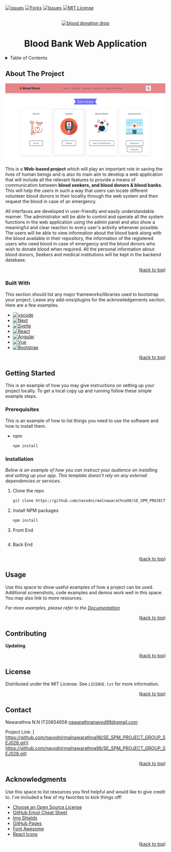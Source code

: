 <!-- Improved compatibility of back to top link: See: https://github.com/othneildrew/Best-README-Template/pull/73 -->

<a name="readme-top"></a>

<!--
*** Thanks for checking out the Best-README-Template. If you have a suggestion
*** that would make this better, please fork the repo and create a pull request
*** or simply open an issue with the tag "enhancement".
*** Don't forget to give the project a star!
*** Thanks again! Now go create something AMAZING! :D
-->

<!-- PROJECT SHIELDS -->
<!--
*** I'm using markdown "reference style" links for readability.
*** Reference links are enclosed in brackets [ ] instead of parentheses ( ).
*** See the bottom of this document for the declaration of the reference variables
*** for contributors-url, forks-url, etc. This is an optional, concise syntax you may use.
*** https://www.markdownguide.org/basic-syntax/#reference-style-links
-->

[![issues][issues]][contributors-url]
[![Forks][forks-shield]][forks-url]
[![Issues][issues-shield]][issues-url]
[![MIT License][license-shield]][license-url]

<!-- PROJECT LOGO -->
<br />
<div align="center">
  <a href="https://github.com/othneildrew/Best-README-Template">
    <a href="https://www.freepnglogos.com/pics/blood" title="Image from freepnglogos.com"><img src="https://www.freepnglogos.com/uploads/blood/blood-donation-drop-32.png" width="200" alt="blood donation drop" /></a>
  </a>

  <h1 align="center">Blood Bank Web Application</h1>

</div>

<!-- TABLE OF CONTENTS -->
<details>
  <summary>Table of Contents</summary>
  <ol>
    <li>
      <a href="#about-the-project">About The Project</a>
      <ul>
        <li><a href="#built-with">Built With</a></li>
      </ul>
    </li>
    <li>
      <a href="#getting-started">Getting Started</a>
      <ul>
        <li><a href="#prerequisites">Prerequisites</a></li>
        <li><a href="#installation">Installation</a></li>
      </ul>
    </li>
    <li><a href="#usage">Usage</a></li>
    <li><a href="#roadmap">Roadmap</a></li>
    <li><a href="#contributing">Contributing</a></li>
    <li><a href="#license">License</a></li>
    <li><a href="#contact">Contact</a></li>
    <li><a href="#acknowledgments">Acknowledgments</a></li>
  </ol>
</details>

<!-- ABOUT THE PROJECT -->

## About The Project

[![Product Name Screen Shot][product-screenshot]](https://example.com)

This is a **Web-based project** which will play an important role in saving the lives of human beings and is also its main aim to develop a web application that will include all the relevant features to provide a means of communication between **blood seekers, and blood donors & blood banks**. This will help the users in such a way that users can locate different volunteer blood donors in their locality through the web system and then request the blood in case of an emergency.

All interfaces are developed in user-friendly and easily understandable manner. The administrator will be able to control and operate all the system functions in the web application using the admin panel and also show a meaningful and clear reaction to every user's activity whenever possible. The users will be able to view information about the blood bank along with the blood available in their repository, the information of the registered users who need blood in case of emergency and the blood donors who wish to donate blood when required. All the personal information about blood donors, Seekers and medical institutions will be kept in the backend database.



<p align="right">(<a href="#readme-top">back to top</a>)</p>

### Built With

This section should list any major frameworks/libraries used to bootstrap your project. Leave any add-ons/plugins for the acknowledgements section. Here are a few examples.

- [![vscode][vscode]][vscode-url]
- [![Next][mongo.js]][next-url]
- [![Svelte][svelte.dev]][svelte-url]
- [![React][react.js]][react-url]
- [![Angular][angular.io]][angular-url]
- [![Vue][vue.js]][vue-url]
- [![Bootstrap][bootstrap.com]][bootstrap-url]



<p align="right">(<a href="#readme-top">back to top</a>)</p>

<!-- GETTING STARTED -->

## Getting Started

This is an example of how you may give instructions on setting up your project locally.
To get a local copy up and running follow these simple example steps.

### Prerequisites

This is an example of how to list things you need to use the software and how to install them.

- npm
  ```sh
  npm install 
  ```

### Installation

_Below is an example of how you can instruct your audience on installing and setting up your app. This template doesn't rely on any external dependencies or services._


1. Clone the repo
   ```sh
   git clone https://github.com/navodnirmalnawarathna98/SE_SPM_PROJECT_GROUP_SEJ028.git
   ```
2. Install NPM packages
   ```sh
   npm install
   ```
3. Front End 
   ```js
   
   ```

4. Back End 
   ```js
   
   ```

<p align="right">(<a href="#readme-top">back to top</a>)</p>

<!-- USAGE EXAMPLES -->

## Usage

Use this space to show useful examples of how a project can be used. Additional screenshots, code examples and demos work well in this space. You may also link to more resources.

_For more examples, please refer to the [Documentation](https://example.com)_

<p align="right">(<a href="#readme-top">back to top</a>)</p>


<!-- CONTRIBUTING -->

## Contributing

**Updating**.

<p align="right">(<a href="#readme-top">back to top</a>)</p>

<!-- LICENSE -->

## License

Distributed under the MIT License. See `LICENSE.txt` for more information.

<p align="right">(<a href="#readme-top">back to top</a>)</p>

<!-- CONTACT -->

## Contact

Nawarathna N.N IT20654658 nawarathnanavod98@gmail.com

Project Link: [ https://github.com/navodnirmalnawarathna98/SE_SPM_PROJECT_GROUP_SEJ028.git]( https://github.com/navodnirmalnawarathna98/SE_SPM_PROJECT_GROUP_SEJ028.git)

<p align="right">(<a href="#readme-top">back to top</a>)</p>

<!-- ACKNOWLEDGMENTS -->

## Acknowledgments

Use this space to list resources you find helpful and would like to give credit to. I've included a few of my favorites to kick things off!

- [Choose an Open Source License](https://choosealicense.com)
- [GitHub Emoji Cheat Sheet](https://www.webpagefx.com/tools/emoji-cheat-sheet)
- [Img Shields](https://shields.io)
- [GitHub Pages](https://pages.github.com)
- [Font Awesome](https://fontawesome.com)
- [React Icons](https://react-icons.github.io/react-icons/search)

<p align="right">(<a href="#readme-top">back to top</a>)</p>

<!-- MARKDOWN LINKS & IMAGES -->
<!-- https://www.markdownguide.org/basic-syntax/#reference-style-links -->

[issues]: https://img.shields.io/github/issues/navodnirmalnawarathna98/SE_SPM_PROJECT_GROUP_SEJ028?style=flat-square
[contributors-url]: https://github.com/othneildrew/Best-README-Template/graphs/contributors

[forks-shield]: https://img.shields.io/github/forks/navodnirmalnawarathna98/SE_SPM_PROJECT_GROUP_SEJ028?style=flat-square
[forks-url]: https://github.com/othneildrew/Best-README-Template/network/members

[stars-shield]: https://img.shields.io/github/stars/othneildrew/Best-README-Template.svg?style=for-the-badge
[stars-url]: https://img.shields.io/github/stars/navodnirmalnawarathna98/SE_SPM_PROJECT_GROUP_SEJ028?style=flat-square

[issues-shield]:  https://img.shields.io/github/stars/navodnirmalnawarathna98/SE_SPM_PROJECT_GROUP_SEJ028?style=flat-square
[issues-url]: https://github.com/othneildrew/Best-README-Template/issues

[license-shield]: https://img.shields.io/github/license/navodnirmalnawarathna98/SE_SPM_PROJECT_GROUP_SEJ028?style=flat-square
[license-url]: https://github.com/othneildrew/Best-README-Template/blob/master/LICENSE.txt

[linkedin-shield]: https://img.shields.io/badge/-LinkedIn-black.svg?style=for-the-badge&logo=linkedin&colorB=555
[linkedin-url]: https://linkedin.com/in/othneildrew

[product-screenshot]: images/01.png

[mongo.js]: https://img.shields.io/badge/MongoDB-4EA94B?style=for-the-badge&logo=mongodb&logoColor=white
[next-url]: https://nextjs.org/
[react.js]: https://img.shields.io/badge/React-20232A?style=for-the-badge&logo=react&logoColor=61DAFB
[react-url]: https://reactjs.org/
[vue.js]: https://img.shields.io/badge/JavaScript-F7DF1E?style=for-the-badge&logo=javascript&logoColor=black
[vue-url]: https://vuejs.org/
[angular.io]: https://img.shields.io/badge/Node.js-43853D?style=for-the-badge&logo=node.js&logoColor=white
[angular-url]: https://angular.io/
[svelte.dev]: https://img.shields.io/badge/Express.js-404D59?style=for-the-badge
[svelte-url]: https://svelte.dev/
[laravel.com]: https://img.shields.io/badge/Laravel-FF2D20?style=for-the-badge&logo=laravel&logoColor=white
[laravel-url]: https://laravel.com
[bootstrap.com]: https://img.shields.io/badge/Bootstrap-563D7C?style=for-the-badge&logo=bootstrap&logoColor=white
[bootstrap-url]: https://getbootstrap.com
[vscode]:https://img.shields.io/badge/Visual_Studio_Code-0078D4?style=for-the-badge&logo=visual%20studio%20code&logoColor=white
[vscode-url]: https://getbootstrap.com

[jquery.com]: https://img.shields.io/badge/jQuery-0769AD?style=for-the-badge&logo=jquery&logoColor=white
[jquery-url]: https://jquery.com

